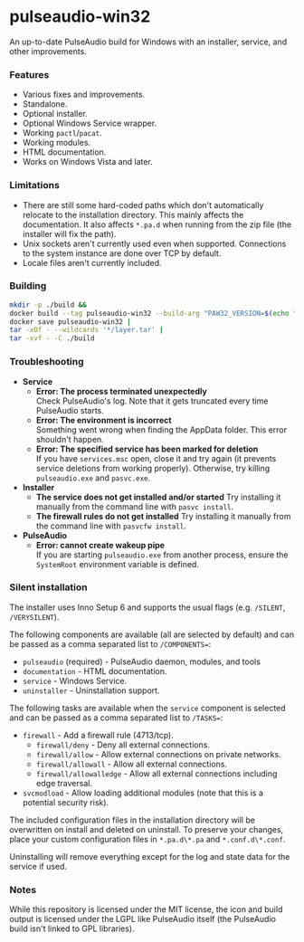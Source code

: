 # pulseaudio-win32

An up-to-date PulseAudio build for Windows with an installer, service, and other
improvements.

### Features

- Various fixes and improvements.
- Standalone.
- Optional installer.
- Optional Windows Service wrapper.
- Working `pactl`/`pacat`.
- Working modules.
- HTML documentation.
- Works on Windows Vista and later.

<!-- TODO: unix sockets for the Windows service? -->

### Limitations

- There are still some hard-coded paths which don't automatically relocate to
  the installation directory. This mainly affects the documentation. It also
  affects `*.pa.d` when running from the zip file (the installer will fix the
  path).
- Unix sockets aren't currently used even when supported. Connections to the
  system instance are done over TCP by default.
- Locale files aren't currently included.

### Building

```bash
mkdir -p ./build &&
docker build --tag pulseaudio-win32 --build-arg "PAW32_VERSION=$(echo "$(git describe --always --tags --dirty || echo unknown)" | sed -e "s/^v//g")" ./src &&
docker save pulseaudio-win32 |
tar -xOf - --wildcards '*/layer.tar' |
tar -xvf - -C ./build
```

### Troubleshooting

- **Service**
  - **Error: The process terminated unexpectedly**<br>
    Check PulseAudio's log. Note that it gets truncated every time PulseAudio
    starts.
  - **Error: The environment is incorrect**<br>
    Something went wrong when finding the AppData folder. This error shouldn't
    happen.
  - **Error: The specified service has been marked for deletion**<br>
    If you have `services.msc` open, close it and try again (it prevents service
    deletions from working properly). Otherwise, try killing `pulseaudio.exe`
    and `pasvc.exe`.
- **Installer**
  - **The service does not get installed and/or started**
    Try installing it manually from the command line with `pasvc install`.
  - **The firewall rules do not get installed**
    Try installing it manually from the command line with `pasvcfw install`.
- **PulseAudio**
  - **Error: cannot create wakeup pipe**<br>
    If you are starting `pulseaudio.exe` from another process, ensure the
    `SystemRoot` environment variable is defined.

### Silent installation

The installer uses Inno Setup 6 and supports the usual flags (e.g. `/SILENT`,
`/VERYSILENT`).

The following components are available (all are selected by default) and can be
passed as a comma separated list to `/COMPONENTS=`:

- `pulseaudio` (required) - PulseAudio daemon, modules, and tools
- `documentation` - HTML documentation.
- `service` - Windows Service.
- `uninstaller` - Uninstallation support.

The following tasks are available when the `service` component is selected and
can be passed as a comma separated list to `/TASKS=`:

- `firewall` - Add a firewall rule (4713/tcp).
  - `firewall/deny` - Deny all external connections.
  - `firewall/allow` - Allow external connections on private networks.
  - `firewall/allowall` - Allow all external connections.
  - `firewall/allowalledge` - Allow all external connections including edge
    traversal.
- `svcmodload` - Allow loading additional modules (note that this is a potential
  security risk).

The included configuration files in the installation directory will be
overwritten on install and deleted on uninstall. To preserve your changes, place
your custom configuration files in `*.pa.d\*.pa` and `*.conf.d\*.conf`.

Uninstalling will remove everything except for the log and state data for the
service if used.

### Notes

While this repository is licensed under the MIT license, the icon and build
output is licensed under the LGPL like PulseAudio itself (the PulseAudio build
isn't linked to GPL libraries).
